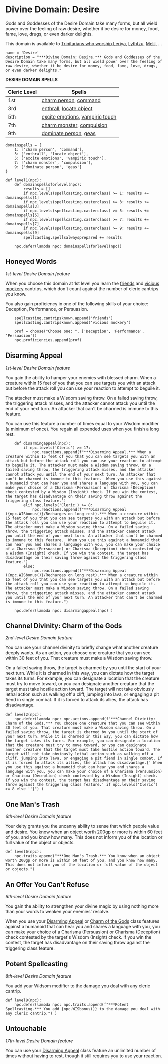 # Divine Domain: Desire
Gods and Goddesses of the Desire Domain take many forms, but all wield power over the feeling of raw desire, whether it be desire for money, food, fame, love, drugs, or even darker delights.

This domain is available to [Trinitarians who worship Leriya](../../Religions/Trinitarian.md#leriya), [Lythtzu](../../Religions/Pantheon/Lythtzu.md), [Melil](../../Religions/Pantheon/Milil.md), ...

```
name = 'Desire'
description = "***Divine Domain: Desire.*** Gods and Goddesses of the Desire Domain take many forms, but all wield power over the feeling of raw desire, whether it be desire for money, food, fame, love, drugs, or even darker delights."
```

**DESIRE DOMAIN SPELLS**

Cleric Level|Spells
------------|------
1st|[charm person](../../Magic/Spells/charm-person.md), [command](../../Magic/Spells/command.md)
3rd|[enthrall](../../Magic/Spells/enthrall.md), [locate object](../../Magic/Spells/locate-object.md)
5th|[excite emotions](../../Magic/Spells/excite-emotions.md), [vampiric touch](../../Magic/Spells/vampiric-touch.md)
7th|[charm monster](../../Magic/Spells/charm-monster.md), [compulsion](../../Magic/Spells/compulsion.md)
9th|[dominate person](../../Magic/Spells/dominate-person.md), [geas](../../Magic/Spells/geas.md)

```
domainspells = {
    1: ['charm person', 'command'],
    3: ['enthrall', 'locate object'],
    5: ['excite emotions', 'vampiric touch'],
    7: ['charm monster', 'compulsion'],
    9: ['dominate person', 'geas']
}

def level1(npc):
    def domainspellsforlevel(npc):
        results = []
        if npc.levels(spellcasting.casterclass) >= 1: results += domainspells[1]
        if npc.levels(spellcasting.casterclass) >= 3: results += domainspells[3]
        if npc.levels(spellcasting.casterclass) >= 5: results += domainspells[5]
        if npc.levels(spellcasting.casterclass) >= 7: results += domainspells[7]
        if npc.levels(spellcasting.casterclass) >= 9: results += domainspells[9]
        spellcasting.spellsalwaysprepared += results

    npc.defer(lambda npc: domainspellsforlevel(npc))
```

## Honeyed Words
*1st-level Desire Domain feature*

When you choose this domain at 1st level you learn the [friends](../../Magic/Spells/friends.md) and [vicious mockery](../../Magic/Spells/vicious-mockery.md) cantrips, which don't count against the number of cleric cantrips you know.

You also gain proficiency in one of the following skills of your choice: Deception, Performance, or Persuasion.

```
    spellcasting.cantripsknown.append('friends')
    spellcasting.cantripsknown.append('vicious mockery')

    prof = choose("Choose one: ", ['Deception', 'Performance', 'Persuasion'])
    npc.proficiencies.append(prof)
```

## Disarming Appeal
*1st-level Desire Domain feature*

You gain the ability to hamper your enemies with blessed charm. When a creature within 15 feet of you that you can see targets you with an attack but before the attack roll you can use your reaction to attempt to beguile it.

The attacker must make a Wisdom saving throw. On a failed saving throw, the triggering attack misses, and the attacker cannot attack you until the end of your next turn. An attacker that can't be charmed is immune to this feature.

You can use this feature a number of times equal to your Wisdom modifier (a minimum of once). You regain all expended uses when you finish a long rest.

```
    def disarmingappeal(npc):
        if npc.levels('Cleric') >= 17:
            npc.reactions.append(f"***Disarming Appeal.*** When a creature within 15 feet of you that you can see targets you with an attack but before the attack roll you can use your reaction to attempt to beguile it. The attacker must make a Wisdom saving throw. On a failed saving throw, the triggering attack misses, and the attacker cannot attack you until the end of your next turn. An attacker that can't be charmed is immune to this feature.  When you use this against a humanoid that can hear you and shares a language with you, you can make your choice of a Charisma (Persuasion) or Charisma (Deception) check contested by a Wisdom (Insight) check. If you win the contest, the target has disadvantage on their saving throw against the triggering class feature.")
        elif npc.levels('Cleric') >= 8:
            npc.reactions.append(f"***Disarming Appeal ({npc.WISbonus()}/Recharges on long rest).*** When a creature within 15 feet of you that you can see targets you with an attack but before the attack roll you can use your reaction to attempt to beguile it. The attacker must make a Wisdom saving throw. On a failed saving throw, the triggering attack misses, and the attacker cannot attack you until the end of your next turn. An attacker that can't be charmed is immune to this feature.  When you use this against a humanoid that can hear you and shares a language with you, you can make your choice of a Charisma (Persuasion) or Charisma (Deception) check contested by a Wisdom (Insight) check. If you win the contest, the target has disadvantage on their saving throw against the triggering class feature.")
        else:
            npc.reactions.append(f"***Disarming Appeal ({npc.WISbonus()}/Recharges on long rest).*** When a creature within 15 feet of you that you can see targets you with an attack but before the attack roll you can use your reaction to attempt to beguile it. The attacker must make a Wisdom saving throw. On a failed saving throw, the triggering attack misses, and the attacker cannot attack you until the end of your next turn. An attacker that can't be charmed is immune to this feature.")

    npc.defer(lambda npc: disarmingappeal(npc) )
```

## Channel Divinity: Charm of the Gods
*2nd-level Desire Domain feature*

You can use your channel divinity to briefly change what another creature deeply wants. As an action, you choose one creature that you can see within 30 feet of you. That creature must make a Wisdom saving throw.

On a failed saving throw, the target is charmed by you until the start of your next turn. While it is charmed in this way, you can dictate how the target takes its turns. For example, you can designate a location that the creature must try to move toward, or you can designate another creature that the target must take hostile action toward. The target will not take obviously lethal action such as walking off a cliff, jumping into lava, or engaging a pit fiend in single combat. If it is forced to attack its allies, the attack has disadvantage.

```
def level2(npc):
    npc.defer(lambda npc: npc.actions.append(f"***Channel Divinity: Charm of the Gods.*** You choose one creature that you can see within 30 feet of you. That creature must make a Wisdom saving throw. On a failed saving throw, the target is charmed by you until the start of your next turn. While it is charmed in this way, you can dictate how the target takes its turns. For example, you can designate a location that the creature must try to move toward, or you can designate another creature that the target must take hostile action toward. The target will not take obviously lethal action such as walking off a cliff, jumping into lava, or engaging a pit fiend in single combat. If it is forced to attack its allies, the attack has disadvantage.{' When you use this against a humanoid that can hear you and shares a language with you, you can make your choice of a Charisma (Persuasion) or Charisma (Deception) check contested by a Wisdom (Insight) check. If you win the contest, the target has disadvantage on their saving throw against the triggering class feature.' if npc.levels('Cleric') >= 8 else ''}") )
```

## One Man's Trash
*6th-level Desire Domain feature*

Your deity grants you the uncanny ability to sense that which people value and desire. You know when an object worth 200gp or more is within 60 feet of you, and you know how many. This does not inform you of the location or full value of the object or objects.

```
def level6(npc):
    npc.traits.append("***One Man's Trash.*** You know when an object worth 200gp or more is within 60 feet of you, and you know how many. This does not inform you of the location or full value of the object or objects.")
```

## An Offer You Can't Refuse
*6th-level Desire Domain feature*

You gain the ability to strengthen your divine magic by using nothing more than your words to weaken your enemies' resolve.

When you use your [Disarming Appeal](#disarming-appeal) or [Charm of the Gods](#charm-of-the-gods) class features against a humanoid that can hear you and shares a language with you, you can make your choice of a Charisma (Persuasion) or Charisma (Deception) check contested by the target's Wisdom (Insight) check. If you win the contest, the target has disadvantage on their saving throw against the triggering class feature.

## Potent Spellcasting
*8th-level Desire Domain feature*

You add your Widsom modifier to the damage you deal with any cleric cantrip.

```
def level8(npc):
    npc.defer(lambda npc: npc.traits.append(f"***Potent Spellcasting.*** You add {npc.WISbonus()} to the damage you deal with any cleric cantrip.") )
```

## Untouchable
*17th-level Desire Domain feature*

You can use your [Disarming Appeal](#disarming-appeal) class feature an unlimited number of times without having to rest, though it still requires you to use your reaction.

